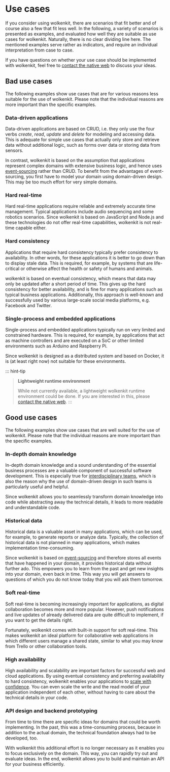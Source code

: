 # Use cases

If you consider using wolkenkit, there are scenarios that fit better and of course also a few that fit less well. In the following, a variety of scenarios is presented as examples, and evaluated how well they are suitable as use cases for wolkenkit. Naturally, there is no clear dividing line here. The mentioned examples serve rather as indicators, and require an individual interpretation from case to case.

If you have questions on whether your use case should be implemented with wolkenkit, feel free to [contact the native web](mailto:hello@thenativeweb.io) to discuss your ideas.

## Bad use cases

The following examples show use cases that are for various reasons less suitable for the use of wolkenkit. Please note that the individual reasons are more important than the specific examples.

### Data-driven applications

Data-driven applications are based on CRUD, i.e. they only use the four verbs *create*, *read*, *update* and *delete* for modeling and accessing data. This is adequate for simple use cases that actually only store and retrieve data without additional logic, such as forms over data or storing data from sensors.

In contrast, wolkenkit is based on the assumption that applications represent complex domains with extensive business logic, and hence uses [event-sourcing](../why-wolkenkit/#learning-from-your-past) rather than CRUD. To benefit from the advantages of event-sourcing, you first have to model your domain using domain-driven design. This may be too much effort for very simple domains.

### Hard real-time

Hard real-time applications require reliable and extremely accurate time management. Typical applications include audio sequencing and some robotics scenarios. Since wolkenkit is based on JavaScript and Node.js and these technologies do not offer real-time capabilities, wolkenkit is not real-time capable either.

### Hard consistency

Applications that require hard consistency typically prefer consistency to availability. In other words, for these applications it is better to go down than to display stale data. This is required, for example, by systems that are life-critical or otherwise affect the health or safety of humans and animals.

wolkenkit is based on eventual consistency, which means that data may only be updated after a short period of time. This gives up the hard consistency for better availability, and is fine for many applications such as typical business applications. Additionally, this approach is well-known and successfully used by various large-scale social media platforms, e.g. Facebook and Twitter.

### Single-process and embedded applications

Single-process and embedded applications typically run on very limited and constrained hardware. This is required, for example, by applications that act as machine controllers and are executed on a SoC or other limited environments such as Arduino and Raspberry Pi.

Since wolkenkit is designed as a distributed system and based on Docker, it is (at least right now) not suitable for these environments.

::: hint-tip
> **Lightweight runtime environment**
>
> While not currently available, a lightweight wolkenkit runtime environment could be done. If you are interested in this, please [contact the native web](mailto:hello@thenativeweb.io).
:::

## Good use cases

The following examples show use cases that are well suited for the use of wolkenkit. Please note that the individual reasons are more important than the specific examples.

### In-depth domain knowledge

In-depth domain knowledge and a sound understanding of the essential business processes are a valuable component of successful software development. This is especially true for [interdisciplinary teams](../why-wolkenkit/#empowering-interdisciplinary-teams), which is also the reason why the use of domain-driven design in such teams is particularly useful and helpful.

Since wolkenkit allows you to seamlessly transform domain knowledge into code while abstracting away the technical details, it leads to more readable and understandable code.

### Historical data

Historical data is a valuable asset in many applications, which can be used, for example, to generate reports or analyze data. Typically, the collection of historical data is not planned in many applications, which makes implementation time-consuming.

Since wolkenkit is based on [event-sourcing](../why-wolkenkit/#learning-from-your-past) and therefore stores all events that have happened in your domain, it provides historical data without further ado. This empowers you to learn from the past and get new insights into your domain, even back in time. This way you will get answers to questions of which you do not know today that you will ask them tomorrow.

### Soft real-time

Soft real-time is becoming increasingly important for applications, as digital collaboration becomes more and more popular. However, push notifications and live updates of already delivered data are quite difficult to implement, if you want to get the details right.

Fortunately, wolkenkit comes with built-in support for soft real-time. This makes wolkenkit an ideal platform for collaborative web applications in which different users manage a shared state, similar to what you may know from Trello or other collaboration tools.

### High availability

High availability and scalability are important factors for successful web and cloud applications. By using eventual consistency and preferring availability to hard consistency, wolkenkit enables your applications to [scale with confidence](../why-wolkenkit/#scaling-with-confidence). You can even scale the write and the read model of your application independent of each other, without having to care about the technical details in your code.

### API design and backend prototyping

From time to time there are specific ideas for domains that could be worth implementing. In the past, this was a time-consuming process, because in addition to the actual domain, the technical foundation always had to be developed, too.

With wolkenkit this additional effort is no longer necessary as it enables you to focus exclusively on the domain. This way, you can rapidly try out and evaluate ideas. In the end, wolkenkit allows you to build and maintain an API for your business efficiently.
